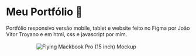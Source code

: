 # Meu Portfólio 🚀
Portfólio responsivo versão mobile, tablet e website feito no Figma por João Vitor Troyano e em html, css e javascript por mim.<br><br>
&nbsp;&nbsp;&nbsp;&nbsp;&nbsp;&nbsp;&nbsp;&nbsp;&nbsp;&nbsp;&nbsp;&nbsp;&nbsp;&nbsp;&nbsp;&nbsp;&nbsp;&nbsp;&nbsp;&nbsp;&nbsp;![Flying Mackbook Pro (15 inch) Mockup](https://user-images.githubusercontent.com/105231558/175841537-f06efa8d-1d1d-4254-ac0c-8d2d6b83bf40.png)

